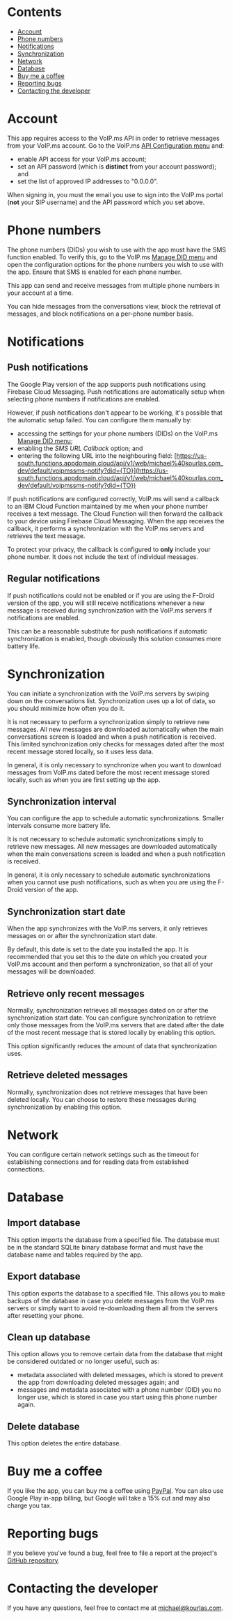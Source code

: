 # Contents

* [Account](#account)
* [Phone numbers](#phone-numbers)
* [Notifications](#notifications)
* [Synchronization](#synchronization)
* [Network](#network)
* [Database](#database)
* [Buy me a coffee](#buy-me-a-coffee)
* [Reporting bugs](#reporting-bugs)
* [Contacting the developer](#contacting-the-developer)

# Account

This app requires access to the VoIP.ms API in order to retrieve messages from your VoIP.ms account. Go to the VoIP.ms [API Configuration menu](https://www.voip.ms/m/api.php) and:
* enable API access for your VoIP.ms account;
* set an API password (which is **distinct** from your account password); and
* set the list of approved IP addresses to "0.0.0.0".
  
When signing in, you must the email you use to sign into the VoIP.ms portal (**not** your SIP username) and the API password which you set above.

# Phone numbers

The phone numbers (DIDs) you wish to use with the app must have the SMS function enabled. To verify this, go to the VoIP.ms [Manage DID menu](https://voip.ms/m/managedid.php) and open the configuration options for the phone numbers you wish to use with the app. Ensure that SMS is enabled for each phone number.

This app can send and receive messages from multiple phone numbers in your account at a time.

You can hide messages from the conversations view, block the retrieval of messages, and block notifications on a per-phone number basis.

# Notifications

## Push notifications

The Google Play version of the app supports push notifications using Firebase Cloud Messaging. Push notifications are automatically setup when selecting phone numbers if notifications are enabled.

However, if push notifications don't appear to be working, it's possible that the automatic setup failed. You can configure them manually by:
* accessing the settings for your phone numbers (DIDs) on the VoIP.ms [Manage DID menu](https://voip.ms/m/managedid.php);
* enabling the *SMS URL Callback* option; and
* entering the following URL into the neighbouring field: [https://us-south.functions.appdomain.cloud/api/v1/web/michael%40kourlas.com_dev/default/voipmssms-notify?did={TO}](https://us-south.functions.appdomain.cloud/api/v1/web/michael%40kourlas.com_dev/default/voipmssms-notify?did={TO})

If push notifications are configured correctly, VoIP.ms will send a callback to an IBM Cloud Function maintained by me when your phone number receives a text message. The Cloud Function will then forward the callback to your device using Firebase Cloud Messaging. When the app receives the callback, it performs a synchronization with the VoIP.ms servers and retrieves the text message. 

To protect your privacy, the callback is configured to **only** include your phone number. It does not include the text of individual messages.

## Regular notifications

If push notifications could not be enabled or if you are using the F-Droid version of the app, you will still receive notifications whenever a new message is received during synchronization with the VoIP.ms servers if notifications are enabled. 

This can be a reasonable substitute for push notifications if automatic synchronization is enabled, though obviously this solution consumes more battery life.

# Synchronization

You can initiate a synchronization with the VoIP.ms servers by swiping down on the conversations list. Synchronization uses up a lot of data, so you should minimize how often you do it.

It is not necessary to perform a synchronization simply to retrieve new messages. All new messages are downloaded automatically when the main conversations screen is loaded and when a push notification is received. This limited synchronization only checks for messages dated after the most recent message stored locally, so it uses less data.

In general, it is only necessary to synchronize when you want to download messages from VoIP.ms dated before the most recent message stored locally, such as when you are first setting up the app.

## Synchronization interval

You can configure the app to schedule automatic synchronizations. Smaller intervals consume more battery life.

It is not necessary to schedule automatic synchronizations simply to retrieve new messages. All new messages are downloaded automatically when the main conversations screen is loaded and when a push notification is received.

In general, it is only necessary to schedule automatic synchronizations when you cannot use push notifications, such as when you are using the F-Droid version of the app.

## Synchronization start date

When the app synchronizes with the VoIP.ms servers, it only retrieves messages on or after the synchronization start date.

By default, this date is set to the date you installed the app. It is recommended that you set this to the date on which you created your VoIP.ms account and then perform a synchronization, so that all of your messages will be downloaded.

## Retrieve only recent messages

Normally, synchronization retrieves all messages dated on or after the synchronization start date. You can configure synchronization to retrieve only those messages from the VoIP.ms servers that are dated after the date of the most recent message that is stored locally by enabling this option.

This option significantly reduces the amount of data that synchronization uses.

## Retrieve deleted messages

Normally, synchronization does not retrieve messages that have been deleted locally. You can choose to restore these messages during synchronization by enabling this option.

# Network

You can configure certain network settings such as the timeout for establishing connections and for reading data from established connections.

# Database

## Import database

This option imports the database from a specified file. The database must be in the standard SQLite binary database format and must have the database name and tables required by the app.

## Export database

This option exports the database to a specified file. This allows you to make backups of the database in case you delete messages from the VoIP.ms servers or simply want to avoid re-downloading them all from the servers after resetting your phone.

## Clean up database

This option allows you to remove certain data from the database that might be considered outdated or no longer useful, such as:
* metadata associated with deleted messages, which is stored to prevent the app from downloading deleted messages again; and
* messages and metadata associated with a phone number (DID) you no longer use, which is stored in case you start using this phone number again.

## Delete database

This option deletes the entire database.

# Buy me a coffee

If you like the app, you can buy me a coffee
using [PayPal](https://paypal.me/kourlas). You can also use Google Play in-app
billing, but Google will take a 15% cut and may also charge you tax.

# Reporting bugs

If you believe you've found a bug, feel free to file a report at the project's [GitHub repository](https://github.com/michaelkourlas/voipms-sms-client/issues).

# Contacting the developer

If you have any questions, feel free to contact me at [michael@kourlas.com](mailto:michael@kourlas.com).
